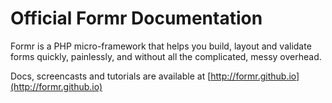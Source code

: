 # Official Formr Documentation

Formr is a PHP micro-framework that helps you build, layout and validate forms quickly, painlessly, and without all the complicated, messy overhead.

Docs, screencasts and tutorials are available at [http://formr.github.io](http://formr.github.io)